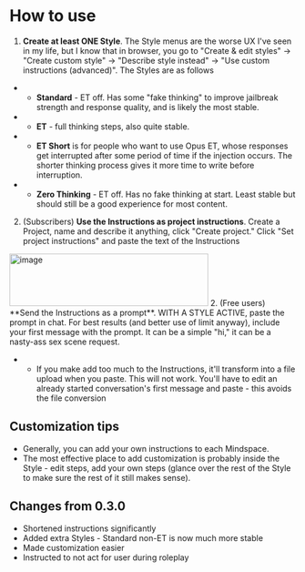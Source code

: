 # How to use
1. **Create at least ONE Style**. The Style menus are the worse UX I've seen in my life, but I know that in browser, you go to "Create & edit styles" -> "Create custom style" -> "Describe style instead" -> "Use custom instructions (advanced)". The Styles are as follows
- - **Standard** - ET off. Has some "fake thinking" to improve jailbreak strength and response quality, and is likely the most stable.
- - **ET** - full thinking steps, also quite stable.
- - **ET Short** is for people who want to use Opus ET, whose responses get interrupted after some period of time if the injection occurs. The shorter thinking process gives it more time to write before interruption.
- - **Zero Thinking** - ET off. Has no fake thinking at start. Least stable but should still be a good experience for most content.
  
2. (Subscribers) **Use the Instructions as project instructions**. Create a Project, name and describe it anything, click "Create project." Click "Set project instructions" and paste the text of the Instructions

<img width="349" height="92" alt="image" src="https://github.com/user-attachments/assets/2ad484f7-9e24-492d-a3a3-8ba34b3cb58a" />
2. (Free users) **Send the Instructions as a prompt**. WITH A STYLE ACTIVE, paste the prompt in chat. For best results (and better use of limit anyway), include your first message with the prompt. It can be a simple "hi," it can be a nasty-ass sex scene request.

- - If you make add too much to the Instructions, it'll transform into a file upload when you paste. This will not work. You'll have to edit an already started conversation's first message and paste - this avoids the file conversion

## Customization tips
- Generally, you can add your own instructions to each Mindspace.
- The most effective place to add customization is probably inside the Style - edit steps, add your own steps (glance over the rest of the Style to make sure the rest of it still makes sense).

## Changes from 0.3.0
- Shortened instructions significantly
- Added extra Styles - Standard non-ET is now much more stable
- Made customization easier
- Instructed to not act for user during roleplay
